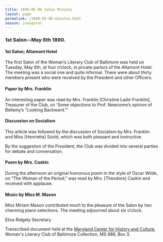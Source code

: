 ```yaml
---
title: 1890-05-06 Salon Minutes
layout: page
permalink: /1890-05-06-minutes.html
season: inaugural
---
```


<style>
    #maincontent{
        font-size:1.4em;
    }
</style>

### 1st Salon--May 6th 1890.

#### 1st Salon; Altamont Hotel

The first Salon of the Woman’s Literary Club of Baltimore was held on Tuesday, May 6th, at four o’clock, in private parlors of the Altamont Hotel. The meeting was a social one and quite informal. There were about thirty members present who were received by the President and other Officers.

#### Paper by Mrs. Franklin

An interesting paper was read by Mrs. Franklin [Christine Ladd-Franklin], Treasurer of the Club, on ‘Some objections to Prof. Newcome’s opinion of Bellamy’s “Looking Backward.”’

#### Discussion on Socialism

This article was followed by the discussion of Socialism by Mrs. Franklin and Miss [Henrietta] Szold, which was both pleasant and instructive.

By the suggestion of the President, the Club was divided into several parties for debate and conversation.

#### Poem by Mrs. Caskin

During the afternoon an original humorous poem in the style of Oscar Wilde, on “The Woman of the Period,” was read by Mrs. [Theodore] Caskin and received with applause.

#### Music by Miss M. Mason

Miss Miriam Mason contributed much to the pleasure of the Salon by two charming piano selections. The meeting adjourned about six o’clock.

Eliza Ridgely
Secretary

Transcribed document held at the [Maryland Center for History and Culture](http://mdhs.org/), Woman's Literary Club of Baltimore Collection, MS 988, Box 3. 